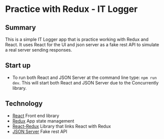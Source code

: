 # Practice with Redux - IT Logger

## Summary

This is a simple IT Logger app that is practice working with Redux and React. It uses React for the UI and json server as a fake rest API to simulate a real server sending responses.

## Start up

- To run both React and JSON Server at the command line type: `npm run dev`. This will start both React and JSON Server due to the Concurrently library.

## Technology

- [React](https://reactjs.org/) Front end library
- [Redux](https://redux.js.org/) App state management
- [React-Redux](https://react-redux.js.org/) Library that links React with Redux
- [JSON Server](https://www.npmjs.com/package/json-server) Fake rest API
